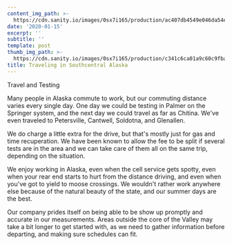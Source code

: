 ```yaml
---
content_img_path: >-
  https://cdn.sanity.io/images/0sx7i165/production/ac407db4549e046da54e6cf51db7fba99d12969a-1400x933.jpg
date: '2020-01-15'
excerpt: ''
subtitle: ''
template: post
thumb_img_path: >-
  https://cdn.sanity.io/images/0sx7i165/production/c341c6ca01a9c60c9fba14665ab25f7e91ce0d81-960x641.png
title: Traveling in Southcentral Alaska
---
```

Travel and Testing

Many people in Alaska commute to work, but our commuting distance varies every single day.  One day we could be testing in Palmer on the Springer system, and the next day we could travel as far as Chitina.  We've even traveled to Petersville, Cantwell, Soldotna, and Glenallen.

We do charge a little extra for the drive, but that's mostly just for gas and time recuperation. We have been known to allow the fee to be split if several tests are in the area and we can take care of them all on the same trip, depending on the situation.

We enjoy working in Alaska, even when the cell service gets spotty, even when your rear end starts to hurt from the distance driving, and even when you've got to yield to moose crossings.  We wouldn't rather work anywhere else because of the natural beauty of the state, and our summer days are the best.

Our company prides itself on being able to be show up promptly and accurate in our measurements. Areas outside the core of the Valley may take a bit longer to get started with, as we need to gather information before departing, and making sure schedules can fit.

